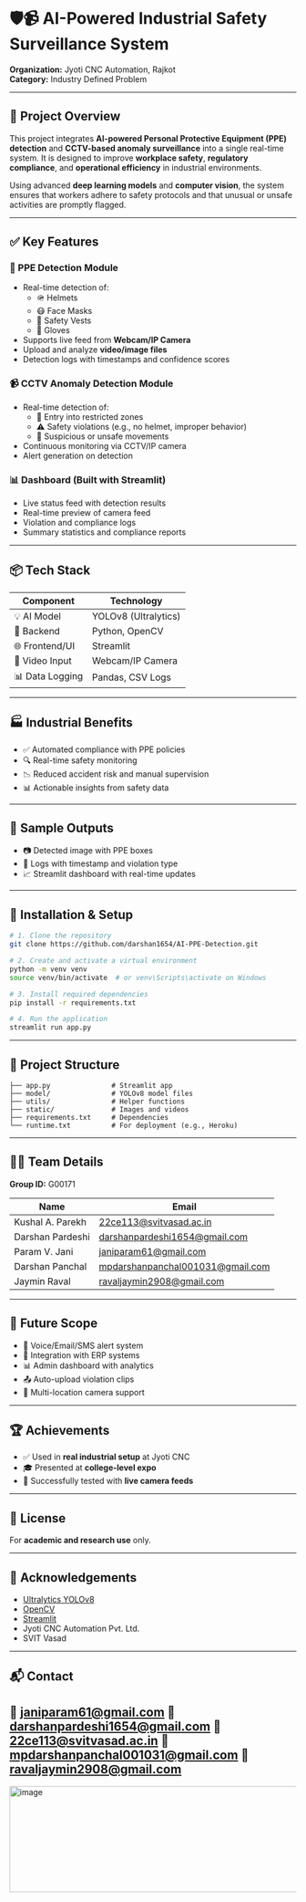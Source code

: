 
# 🛡️📹 AI-Powered Industrial Safety Surveillance System

**Organization:** Jyoti CNC Automation, Rajkot  
**Category:** Industry Defined Problem

---

## 📄 Project Overview

This project integrates **AI-powered Personal Protective Equipment (PPE) detection** and **CCTV-based anomaly surveillance** into a single real-time system. It is designed to improve **workplace safety**, **regulatory compliance**, and **operational efficiency** in industrial environments.

Using advanced **deep learning models** and **computer vision**, the system ensures that workers adhere to safety protocols and that unusual or unsafe activities are promptly flagged.

---

## ✅ Key Features

### 👷 PPE Detection Module
- Real-time detection of:
  - 🪖 Helmets  
  - 😷 Face Masks  
  - 👷 Safety Vests  
  - 🧤 Gloves  
- Supports live feed from **Webcam/IP Camera**
- Upload and analyze **video/image files**
- Detection logs with timestamps and confidence scores

### 📹 CCTV Anomaly Detection Module
- Real-time detection of:
  - 🚫 Entry into restricted zones  
  - ⚠️ Safety violations (e.g., no helmet, improper behavior)  
  - 🚷 Suspicious or unsafe movements  
- Continuous monitoring via CCTV/IP camera
- Alert generation on detection

### 📊 Dashboard (Built with Streamlit)
- Live status feed with detection results
- Real-time preview of camera feed
- Violation and compliance logs
- Summary statistics and compliance reports

---

## 📦 Tech Stack

| Component       | Technology         |
|----------------|--------------------|
| 💡 AI Model     | YOLOv8 (Ultralytics) |
| 🧠 Backend       | Python, OpenCV     |
| 🌐 Frontend/UI  | Streamlit          |
| 🎥 Video Input  | Webcam/IP Camera   |
| 📊 Data Logging | Pandas, CSV Logs   |

---

## 🏭 Industrial Benefits

- ✅ Automated compliance with PPE policies  
- 🔍 Real-time safety monitoring  
- 📉 Reduced accident risk and manual supervision  
- 📊 Actionable insights from safety data  

---

## 📸 Sample Outputs

- 📷 Detected image with PPE boxes  
- 🧾 Logs with timestamp and violation type  
- 📈 Streamlit dashboard with real-time updates  

---

## 🔧 Installation & Setup

```bash
# 1. Clone the repository
git clone https://github.com/darshan1654/AI-PPE-Detection.git

# 2. Create and activate a virtual environment
python -m venv venv
source venv/bin/activate  # or venv\Scripts\activate on Windows

# 3. Install required dependencies
pip install -r requirements.txt

# 4. Run the application
streamlit run app.py
```

---

## 📁 Project Structure

```
├── app.py               # Streamlit app
├── model/               # YOLOv8 model files
├── utils/               # Helper functions
├── static/              # Images and videos
├── requirements.txt     # Dependencies
└── runtime.txt          # For deployment (e.g., Heroku)
```

---

## 👨‍💻 Team Details

**Group ID:** G00171

| Name             | Email                                                                       |
| ---------------- | --------------------------------------------------------------------------- |
| Kushal A. Parekh | [22ce113@svitvasad.ac.in](mailto:22ce113@svitvasad.ac.in)                   |
| Darshan Pardeshi | [darshanpardeshi1654@gmail.com](mailto:darshanpardeshi1654@gmail.com)       |
| Param V. Jani    | [janiparam61@gmail.com](mailto:janiparam61@gmail.com)                       |
| Darshan Panchal  | [mpdarshanpanchal001031@gmail.com](mailto:mpdarshanpanchal001031@gmail.com) |
| Jaymin Raval     | [ravaljaymin2908@gmail.com](mailto:ravaljaymin2908@gmail.com)               |

---

## 🔮 Future Scope

* 🔔 Voice/Email/SMS alert system
* 🔗 Integration with ERP systems
* 📊 Admin dashboard with analytics
* 📤 Auto-upload violation clips
* 📡 Multi-location camera support

---

## 🏆 Achievements

* ✅ Used in **real industrial setup** at Jyoti CNC
* 🎓 Presented at **college-level expo**
* 📡 Successfully tested with **live camera feeds**

---

## 📜 License

For **academic and research use** only.

---

## 🙏 Acknowledgements

* [Ultralytics YOLOv8](https://github.com/ultralytics/ultralytics)
* [OpenCV](https://opencv.org)
* [Streamlit](https://streamlit.io)
* Jyoti CNC Automation Pvt. Ltd.
* SVIT Vasad

---

## 📬 Contact

📧 [janiparam61@gmail.com](mailto:janiparam61@gmail.com)
📧 [darshanpardeshi1654@gmail.com](mailto:darshanpardeshi1654@gmail.com)
📧 [22ce113@svitvasad.ac.in](mailto:22ce113@svitvasad.ac.in)
📧 [mpdarshanpanchal001031@gmail.com](mailto:mpdarshanpanchal001031@gmail.com)
📧 [ravaljaymin2908@gmail.com](mailto:ravaljaymin2908@gmail.com)
---

<img width="709" height="186" alt="image" src="https://github.com/user-attachments/assets/9afae834-e0bd-4a0f-9b6a-919b491df72d" />
